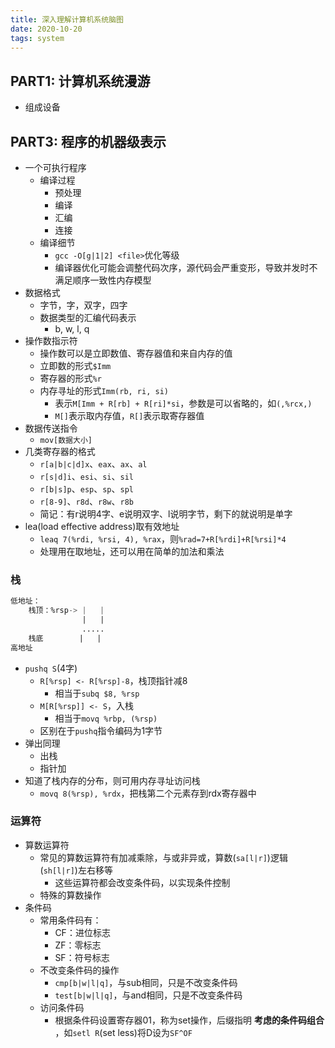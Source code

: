 ```yaml
---
title: 深入理解计算机系统脑图
date: 2020-10-20
tags: system
---
```


## PART1: 计算机系统漫游

- 组成设备


## PART3: 程序的机器级表示

- 一个可执行程序
    * 编译过程
        + 预处理
        + 编译
        + 汇编
        + 连接
    * 编译细节
        + `gcc -O[g|1|2] <file>`优化等级
        + 编译器优化可能会调整代码次序，源代码会严重变形，导致并发时不满足顺序一致性内存模型
- 数据格式
    * 字节，字，双字，四字
    * 数据类型的汇编代码表示
        + b, w, l, q 
- 操作数指示符
    * 操作数可以是立即数值、寄存器值和来自内存的值
    * 立即数的形式`$Imm`
    * 寄存器的形式`%r`
    * 内存寻址的形式`Imm(rb, ri, si)`
        + 表示`M[Imm + R[rb] + R[ri]*si`，参数是可以省略的，如`(,%rcx,)`
        + `M[]`表示取内存值，`R[]`表示取寄存器值
- 数据传送指令
    * `mov[数据大小]`
- 几类寄存器的格式
    * `r[a|b|c|d]x`、`eax`、`ax`、`al`
    * `r[s|d]i`、`esi`、`si`、`sil`
    * `r[b|s]p`、`esp`、`sp`、`spl`
    * `r[8-9]`、`r8d`、`r8w`、`r8b`
    * 简记：有r说明4字、e说明双字、l说明字节，剩下的就说明是单字
- lea(load effective address)取有效地址
    * `leaq 7(%rdi, %rsi, 4), %rax`，则`%rad=7+R[%rdi]+R[%rsi]*4`
    * 处理用在取地址，还可以用在简单的加法和乘法


### 栈

```asm
低地址：
    栈顶：%rsp-> |   |
                |   |
                .....
    栈底        |   |
高地址
```

- `pushq S`(4字)
    * `R[%rsp] <- R[%rsp]-8`，栈顶指针减8
        + 相当于`subq $8, %rsp`
    * `M[R[%rsp]] <- S`，入栈
        + 相当于`movq %rbp, (%rsp)`
    * 区别在于`pushq`指令编码为1字节
- 弹出同理
    * 出栈
    * 指针加
- 知道了栈内存的分布，则可用内存寻址访问栈
    * `movq 8(%rsp), %rdx`，把栈第二个元素存到rdx寄存器中


### 运算符

- 算数运算符
    * 常见的算数运算符有加减乘除，与或非异或，算数(`sa[l|r]`)逻辑(`sh[l|r]`)左右移等
        + 这些运算符都会改变条件码，以实现条件控制
    * 特殊的算数操作
- 条件码
    * 常用条件码有：
        + CF：进位标志
        + ZF：零标志
        + SF：符号标志
    * 不改变条件码的操作
        + `cmp[b|w|l|q]`，与sub相同，只是不改变条件码
        + `test[b|w|l|q]`，与and相同，只是不改变条件码
    * 访问条件码
        + 根据条件码设置寄存器01，称为set操作，后缀指明 **考虑的条件码组合** ，如`setl R`(set less)将D设为`SF^OF`




